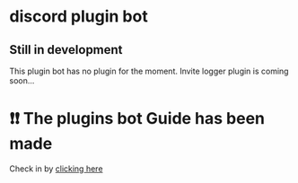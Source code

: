# discord plugin bot

## Still in development
This plugin bot has no plugin for the moment. Invite logger plugin is coming soon...

# ❗❗ The plugins bot Guide has been made
Check in by [clicking here](https://docs.plugins-bot.tk)
